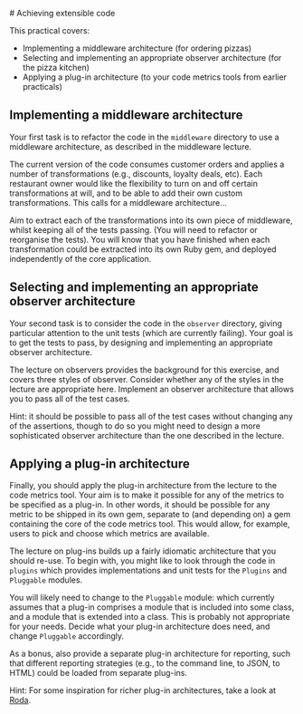# Achieving extensible code

This practical covers:

* Implementing a middleware architecture (for ordering pizzas)
* Selecting and implementing an appropriate observer architecture (for the pizza kitchen)
* Applying a plug-in architecture (to your code metrics tools from earlier practicals)

## Implementing a middleware architecture

Your first task is to refactor the code in the `middleware` directory to use a middleware architecture, as described in the middleware lecture.

The current version of the code consumes customer orders and applies a number of transformations (e.g., discounts, loyalty deals, etc). Each restaurant owner would like the flexibility to turn on and off certain transformations at will, and to be able to add their own custom transformations. This calls for a middleware architecture...

Aim to extract each of the transformations into its own piece of middleware, whilst keeping all of the tests passing. (You will need to refactor or reorganise the tests). You will know that you have finished when each transformation could be extracted into its own Ruby gem, and deployed independently of the core application.

## Selecting and implementing an appropriate observer architecture

Your second task is to consider the code in the `observer` directory, giving particular attention to the unit tests (which are currently failing). Your goal is to get the tests to pass, by designing and implementing an appropriate observer architecture.

The lecture on observers provides the background for this exercise, and covers three styles of observer. Consider whether any of the styles in the lecture are appropriate here. Implement an observer architecture that allows you to pass all of the test cases.

Hint: it should be possible to pass all of the test cases without changing any of the assertions, though to do so you might need to design a more sophisticated observer architecture than the one described in the lecture.

## Applying a plug-in architecture

Finally, you should apply the plug-in architecture from the lecture to the code metrics tool. Your aim is to make it possible for any of the metrics to be specified as a plug-in. In other words, it should be possible for any metric to be shipped in its own gem, separate to (and depending on) a gem containing the core of the code metrics tool. This would allow, for example, users to pick and choose which metrics are available.

The lecture on plug-ins builds up a fairly idiomatic architecture that you should re-use. To begin with, you might like to look through the code in `plugins` which provides implementations and unit tests for the `Plugins` and `Pluggable` modules.

You will likely need to change to the `Pluggable` module: which currently assumes that a plug-in comprises a module that is included into some class, and a module that is extended into a class. This is probably not appropriate for your needs. Decide what your plug-in architecture does need, and change `Pluggable` accordingly.

As a bonus, also provide a separate plug-in architecture for reporting, such that different reporting strategies (e.g., to the command line, to JSON, to HTML) could be loaded from separate plug-ins.

Hint: For some inspiration for richer plug-in architectures, take a look at [Roda](https://github.com/jeremyevans/roda/blob/2.5.1/lib/roda.rb#L168).

